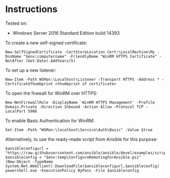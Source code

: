 # Instructions

Tested on:
- Windows Server 2016 Standard Edition build 14393

To create a new self-signed certificate:

    New-SelfSignedCertificate -CertStoreLocation Cert:\LocalMachine\My -DnsName "$env:computername" -FriendlyName "WinRM HTTPS Certificate" -NotAfter (Get-Date).AddYears(5)

To set up a new listener:

    New-Item -Path WSMan:\Localhost\Listener -Transport HTTPS -Address * -CertificateThumbprint <thumbprint of certificate>

To open the firewall for WinRM over HTTPS:

    New-NetFirewallRule -DisplayName 'WinRM HTTPS Management' -Profile Domain,Private -Direction Inbound -Action Allow -Protocol TCP -LocalPort 5986

To enable Basic Authentication for WinRM:

    Set-Item -Path "WSMan:\localhost\Service\Auth\Basic" -Value $true

Alternatively, to use the ready-made script from Ansible for this purpose:

    $ansibleconfigurl = "https://raw.githubusercontent.com/ansible/ansible/devel/examples/scripts/ConfigureRemotingForAnsible.ps1"
    $ansibleconfig = "$env:temp\ConfigureRemotingForAnsible.ps1"
    (New-Object -TypeName System.Net.WebClient).DownloadFile($ansibleconfigurl,$ansibleconfig)
    powershell.exe -ExecutionPolicy ByPass -File $ansibleconfig
